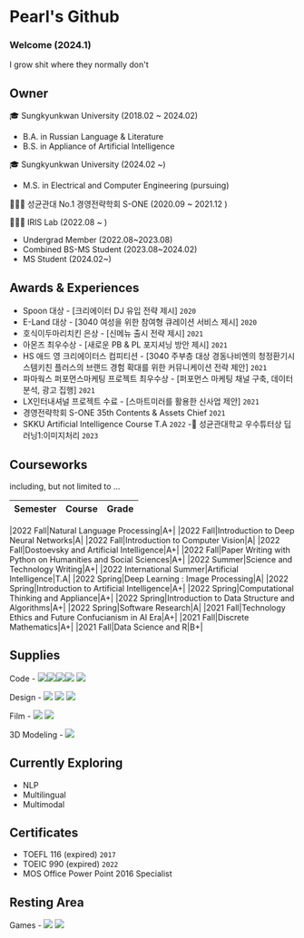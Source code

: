 # Pearl's Github

###  Welcome  (2024.1)
I grow shit where they normally don't

## Owner 

🎓 Sungkyunkwan University (2018.02 ~ 2024.02)
- B.A. in Russian Language & Literature
- B.S. in Appliance of Artificial Intelligence

🎓 Sungkyunkwan University (2024.02 ~)
- M.S. in Electrical and Computer Engineering (pursuing)

👩🏻‍💼 성균관대 No.1 경영전략학회 S-ONE (2020.09 ~ 2021.12 )

👩🏻‍🔬 IRIS Lab (2022.08 ~ )
- Undergrad Member (2022.08~2023.08)
- Combined BS-MS Student (2023.08~2024.02)
- MS Student (2024.02~)

## Awards & Experiences
- Spoon 대상 - [크리에이터 DJ 유입 전략 제시] `2020`
- E-Land 대상 - [3040 여성을 위한 참여형 큐레이션 서비스 제시] `2020`
- 호식이두마리치킨 은상 - [신메뉴 출시 전략 제시] `2021`
- 아몬즈 최우수상 - [새로운 PB & PL 포지셔닝 방안 제시] `2021`
- HS 애드 영 크리에이터스 컴피티션 -  [3040 주부층 대상 경동나비엔의 청정환기시스템키친 플러스의 브랜드 경험 확대를 위한 커뮤니케이션 전략 제안] `2021`
- 파마웍스 퍼포먼스마케팅 프로젝트 최우수상 - [퍼포먼스 마케팅 채널 구축, 데이터 분석, 광고 집행] `2021`
- LX인터내셔널 프로젝트 수료 - [스마트미러를 활용한 신사업 제안] `2021`
- 경영전략학회 S-ONE 35th Contents & Assets Chief `2021`
- SKKU Artificial Intelligence Course T.A `2022`
- 성균관대학교 우수튜터상 딥러닝1:이미지처리 `2023`

## Courseworks

including, but not limited to ... 

|Semester|Course|Grade|
|------|---|---|

|2022 Fall|Natural Language Processing|A+|
|2022 Fall|Introduction to Deep Neural Networks|A|
|2022 Fall|Introduction to Computer Vision|A|
|2022 Fall|Dostoevsky and Artificial Intelligence|A+|
|2022 Fall|Paper Writing with Python on Humanities and Social Sciences|A+|
|2022 Summer|Science and Technology Writing|A+|
|2022 International Summer|Artificial Intelligence|T.A|
|2022 Spring|Deep Learning : Image Processing|A|
|2022 Spring|Introduction to Artificial Intelligence|A+|
|2022 Spring|Computational Thinking and Appliance|A+|
|2022 Spring|Introduction to Data Structure and Algorithms|A+|
|2022 Spring|Software Research|A|
|2021 Fall|Technology Ethics and Future Confucianism in AI Era|A+|
|2021 Fall|Discrete Mathematics|A+|
|2021 Fall|Data Science and R|B+|

## Supplies 

Code - <img src="https://img.shields.io/badge/Python-5F9EA0?style=flat&logo=Python&logoColor=white"/></a><img src="https://img.shields.io/badge/PyTorch-5F9EA0?style=flat&logo=PyTorch&logoColor=white"/></a><img src="https://img.shields.io/badge/Tensorflow-5F9EA0?style=flat&logo=Tensorflow&logoColor=white"/></a><img src="https://img.shields.io/badge/Selenium-5F9EA0?style=flat&logo=Selenium&logoColor=white"/></a> <img src="https://img.shields.io/badge/R-5F9EA0?style=flat&logo=R&logoColor=white"/></a>

Design - <img src="https://img.shields.io/badge/Adobe Photoshop-8FBC8B?style=flat&logo=AdobePhotoshop&logoColor=white"/></a> <img src="https://img.shields.io/badge/Adobe Illustrator-8FBC8B?style=flat&logo=AdobeIllustrator&logoColor=white"/></a> <img src="https://img.shields.io/badge/Adobe InDesign-8FBC8B?style=flat&logo=AdobeInDesign&logoColor=white"/></a> 

Film - <img src="https://img.shields.io/badge/Adobe Premiere Pro -BDB76B?style=flat&logo=AdobePremierePro&logoColor=white"/></a> <img src="https://img.shields.io/badge/Adobe After Effects-BDB76B?style=flat&logo=AdobeAfterEffects&logoColor=white"/></a> 

3D Modeling - <img src="https://img.shields.io/badge/Blender -DB7093?style=flat&logo=Blender&logoColor=white"/></a>

## Currently Exploring
- NLP
- Multilingual
- Multimodal

## Certificates 
- TOEFL 116 (expired) `2017` 
- TOEIC 990 (expired) `2022`
- MOS Office Power Point 2016 Specialist

## Resting Area 
Games - <a href="https://www.op.gg/summoners/kr/%EC%84%B1%EB%8C%80%EB%9F%AC%EB%AC%B8%EA%B9%80%EC%A7%84%EC%A3%BC"><img src="https://img.shields.io/badge/League of Legends -6495ED?style=flat&logo=RiotGames&logoColor=white&link=https://www.op.gg/summoners/kr/%EC%84%B1%EB%8C%80%EB%9F%AC%EB%AC%B8%EA%B9%80%EC%A7%84%EC%A3%BC"/></a> <img src="https://img.shields.io/badge/Teamfights Tactics -6495ED?style=flat&logo=RiotGames&logoColor=white"/></a>

<!--
**mokcho/mokcho** is a ✨ _special_ ✨ repository because its `README.md` (this file) appears on your GitHub profile.



- 🔭 I’m currently working on ...
- 🌱 I’m currently learning ...
- 👯 I’m looking to collaborate on ...
- 🤔 I’m looking for help with ...
- 💬 Ask me about ...
- 📫 How to reach me: ...
- 😄 Pronouns: ...
- ⚡ Fun fact: ...
-->
